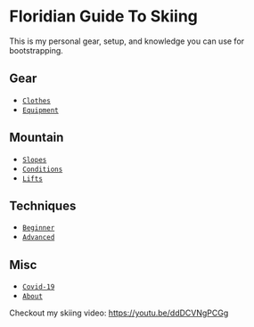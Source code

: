 # Floridian Guide To Skiing
This is my personal gear, setup, and knowledge you can use for bootstrapping.
## Gear
* [`Clothes`](./Pages/Clothes.md)  
* [`Equipment`](./Pages/Equipment.md)
## Mountain
* [`Slopes`](./Pages/Slopes.md)  
* [`Conditions`](./Pages/Conditions.md)  
* [`Lifts`](./Pages/Lifts.md)
## Techniques
* [`Beginner`](./Pages/Beginner.md)  
* [`Advanced`](./Pages/Advanced.md)
## Misc
* [`Covid-19`](./Pages/Covid19.md)
* [`About`](./Pages/About.md)

Checkout my skiing video: https://youtu.be/ddDCVNgPCGg
